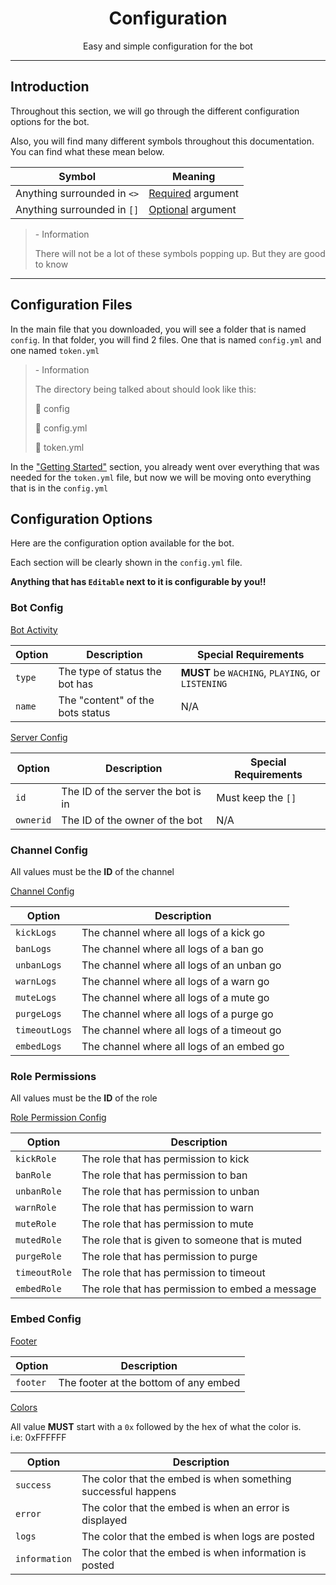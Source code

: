 <script src="https://kit.fontawesome.com/b6dbfc57a8.js" crossorigin="anonymous"></script>
<div style="text-align:center;">
    <h1>Configuration</h1>
    <p>Easy and simple configuration for the bot</p>
</div>

------

## Introduction

Throughout this section, we will go through the different configuration options for the bot.

Also, you will find many different symbols throughout this documentation. You can find what these mean below.

|            **Symbol**           |      **Meaning**      |
|---------------------------------|-----------------------|
| Anything surrounded in `<>` | <span style="text-decoration:underline;">Required</span> argument    |
| Anything surrounded in `[]` | <span style="text-decoration:underline;">Optional</span> argument    |

> <i class="fa-solid fa-info"></i> - Information
>
> There will not be a lot of these symbols popping up. But they are good to know

------

## Configuration Files

In the main file that you downloaded, you will see a folder that is named `config`. In that folder, you will find 2 files. One that is named `config.yml` and one named `token.yml`

> <i class="fa-solid fa-info"></i> - Information
>
> The directory being talked about should look like this:
>
>  📁 config
>
>   🧾 config.yml
>
>   🧾 token.yml

In the ["Getting Started"](https://modinator.tk/getting-started) section, you already went over everything that was needed for the `token.yml` file, but now we will be moving onto everything that is in the `config.yml`

## Configuration Options

Here are the configuration option available for the bot.

Each section will be clearly shown in the `config.yml` file.

**Anything that has `Editable` next to it is configurable by you!!**

### Bot Config

<span style="text-decoration:underline;">Bot Activity</span>

| Option | Description                     | Special Requirements                             |
|--------|---------------------------------|--------------------------------------------------|
| `type` | The type of status the bot has    | **MUST** be `WACHING`, `PLAYING`, or `LISTENING` |
| `name` | The "content" of the bots status | N/A                                              |

<span style="text-decoration:underline;">Server Config

| Option    | Description                        | Special Requirements |
|-----------|------------------------------------|----------------------|
| `id`      | The ID of the server the bot is in | Must keep the `[]`   |
| `ownerid` | The ID of the owner of the bot     | N/A                  |

### Channel Config

All values must be the **ID** of the channel

<span style="text-decoration:underline;">Channel Config</span>

| Option        | Description                                |
|---------------|--------------------------------------------|
| `kickLogs`    | The channel where all logs of a kick go    |
| `banLogs`     | The channel where all logs of a ban go     |
| `unbanLogs`   | The channel where all logs of an unban go  |
| `warnLogs`    | The channel where all logs of a warn go    |
| `muteLogs`    | The channel where all logs of a mute go    |
| `purgeLogs`   | The channel where all logs of a purge go   |
| `timeoutLogs` | The channel where all logs of a timeout go |
| `embedLogs`   | The channel where all logs of an embed go  |

### Role Permissions

All values must be the **ID** of the role 

<span style="text-decoration:underline;">Role Permission Config</span>

| Option        | Description                                     |
|---------------|-------------------------------------------------|
| `kickRole`    | The role that has permission to kick            |
| `banRole`     | The role that has permission to ban             |
| `unbanRole`   | The role that has permission to unban           |
| `warnRole`    | The role that has permission to warn            |
| `muteRole`    | The role that has permission to mute            |
| `mutedRole`   | The role that is given to someone that is muted |
| `purgeRole`   | The role that has permission to purge           |
| `timeoutRole` | The role that has permission to timeout         |
| `embedRole`   | The role that has permission to embed a message |

### Embed Config

<span style="text-decoration:underline;">Footer</span>

| Option   | Description                           |
|----------|---------------------------------------|
| `footer` | The footer at the bottom of any embed |

<span style="text-decoration:underline;">Colors</span>

All value **MUST** start with a `0x` followed by the hex of what the color is.</br>
i.e: 0xFFFFFF

| Option        | Description                                                   |
|---------------|---------------------------------------------------------------|
| `success`     | The color that the embed is when something successful happens |
| `error`       | The color that the embed is when an error is displayed        |
| `logs`        | The color that the embed is when logs are posted              |
| `information` | The color that the embed is when information is posted        |